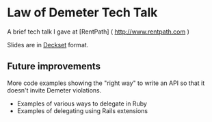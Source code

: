 Law of Demeter Tech Talk
========================

A brief tech talk I gave at [RentPath] ( http://www.rentpath.com )

Slides are in [Deckset]( http://www.decksetapp.com/ ) format.

Future improvements
-------------------

More code examples showing the "right way" to write an API so that it doesn't
invite Demeter violations.

- Examples of various ways to delegate in Ruby
- Examples of delegating using Rails extensions
